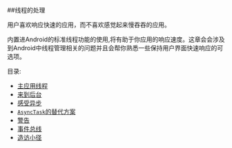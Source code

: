 ##线程的处理

用户喜欢响应快速的应用，而不喜欢感觉起来慢吞吞的应用。

内置进Android的标准线程功能的使用,将有助于你应用的响应速度。这章会会涉及到Android中线程管理相关的问题并且会帮你熟悉一些保持用户界面快速响应的可选项。

目录:

* [主应用线程](/DealingWithThreads/TheMainApplicationThread.md)
* [来到后台](/DealingWithThreads/GettingtotheBackground.md)
* [感受异步](/DealingWithThreads/AsyncingFeeling.md)
* [`AsyncTask`的替代方案](/DealingWithThreads/AlternativestoAsyncTask.md)
* [警告](/DealingWithThreads/AndNow,TheCaveats.md)
* [事件总线](/DealingWithThreads/EventBuses.md)
* [造访小径](/DealingWithThreads/VisittheTrails!.md)
